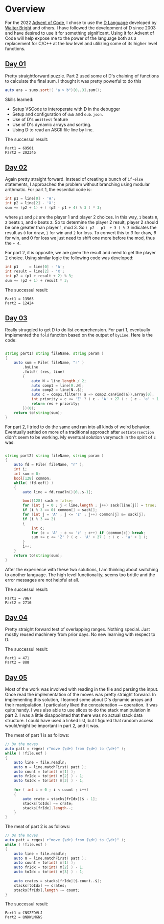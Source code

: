 # Overview

For the 2022 [Advent of Code](https://adventofcode.com/), I chose to use the [D Language](https://dlang.org/)
developed by [Walter Bright](https://en.wikipedia.org/wiki/Walter_Bright) and others.  I have followed the
development of D since 2003 and have desired to use it for something significant.  Using it for Advent of Code
will help expose me to the power of the language both as a replacement for C/C++ at the low level and
utilizing some of its higher level functions.  

## [Day 01](https://adventofcode.com/2022/day/1)

Pretty straightforward puzzle.  Part 2 used some of D's chaining of functions to calculate the final sum.
I thought it was pretty powerful to do this

```d
auto ans = sums.sort!( "a > b")[0..3].sum();
```

Skills learned:
* Setup VSCode to interoperate with D in the debugger
* Setup and configuration of `dub` and `dub.json`.
* Use of D's `unittest` feature
* Use of D's dynamic arrays and sorting.
* Using D to read an ASCII file line by line.

The successul result:
```
Part1 = 69501
Part2 = 202346
```

## [Day 02](https://adventofcode.com/2022/day/2)

Again pretty straight forward.  Instead of creating a bunch of `if-else` statements, 
I approached the problem without branching using modular arithmatic.  For part 1, the 
essential code is:

```d
int p1 = line[0] - 'A';
int p2 = line[2] - 'X';
sum += (p2 + 1) + ( (p2 - p1 + 4) % 3 ) * 3;
```
where `p1` and `p2` are the player 1 and player 2 choices. In this way, `1` beats `0`, `2` beats `1`, and `0` beats `2`.
So to determine the player 2 result, player 2 should be one greater than player 1, mod 3.  So `( p2 - p1  + 3 ) % 3` 
indicates the result as `0` for draw, `1` for win and `2` for loss.  To convert this to 3 for draw, 6 for win, and 0 for loss we just need to shift one more before the mod, thus the `+ 4`.

For part 2, it is opposite, we are given the result and need to get the player 2 choice.  Using similar logic
the following code was developed:

```d
int p1     = line[0] - 'A';
int result = line[2] - 'X';
int p2 = (p1 + result + 2) % 3;
sum += (p2 + 1) + result * 3;
```

The successul result:
```
Part1 = 13565
Part2 = 12424
```

## [Day 03](https://adventofcode.com/2022/day/3)

Really struggled to get D to do list comprehension.  For part 1, eventually implemented the `fold` function
based on the output of `byLine`.  Here is the code:

```d

string part1( string fileName, string param )
{
    auto sum = File( fileName, "r" )
        .byLine
        .fold!( (res, line) 
        {
            auto N = line.length / 2;
            auto comp1 = line[0..N];
            auto comp2 = line[N..$];
            auto c = comp1.filter!( a => comp2.canFind(a)).array[0];
            int priority = c <= 'Z' ? ( c - 'A' + 27 ) : ( c - 'a' + 1 );
            return res + priority;
        })(0);
    return to!string(sum);
}
```

For part 2, I tried to do the same and ran into all kinds of weird behavior.  Eventually settled on
more of a traditional approach after `setIntersection` didn't seem to be working.  My eventual solution
verymuch in the spirit of `c` was:

```d

string part2( string fileName, string param )
{
    auto fd = File( fileName, "r" );
    int i;
    int sum = 0;
    bool[128] common;
    while( !fd.eof() )
    {
        auto line = fd.readln()[0..$-1];

        bool[128] sack = false;
        for (int j = 0 ; j < line.length ; j++) sack[line[j]] = true;
        if (i % 3 == 0) common[] = sack[];
        for (int j = 'A' ; j <= 'z' ; j++) common[j] &= sack[j];
        if (i % 3 == 2) 
        {
            int c;
            for (c = 'A' ; c <= 'z' ; c++) if (common[c]) break;
            sum += c <= 'Z' ? ( c - 'A' + 27 ) : ( c - 'a' + 1 );
        }
        i++;
    }
    return to!string(sum);
}
```

After the experience with these two solutions, I am thinking about switching to another language.
The high level functionality, seems too brittle and the error messages are not helpful at all.

The successul result:
```
Part1 = 7967
Part2 = 2716
```

## [Day 04](https://adventofcode.com/2022/day/4)

Pretty straight forward test of overlapping ranges.  Nothing special.  Just mostly reused machinery from prior days.
No new learning with respect to D.

The successul result:
```
Part1 = 471
Part2 = 888
```

## [Day 05](https://adventofcode.com/2022/day/5)

Most of the work was involved with reading in the file and parsing the input.  Once read the implementation of
the moves was pretty straight forward.  In implementing this solution, I learned some about D's dynamic arrays
and their manipulation.  I particularly liked the concatenation `~=` operation.  It was quite handy.
I was also able to use slices to do the stack manipulation in part 2.  I was a little disappointed that
there was no actual stack data structure.  I could have used a linked list, but I figured that random
access would/might be important in part 2, and it was.

The meat of part 1 is as follows:

```d
// Do the moves
auto patt = regex( r"move (\d+) from (\d+) to (\d+)" );
while ( !file.eof )
{
    auto line = file.readln;
    auto m = line.matchFirst( patt );
    auto count = to!int( m[1] );
    auto frIdx = to!int( m[2] ) - 1;
    auto toIdx = to!int( m[3] ) - 1;
    
    for ( int i = 0 ; i < count ; i++)
    {
        auto crate = stacks[frIdx][$ - 1];
        stacks[toIdx] ~= crate;
        stacks[frIdx].length--;
    }
}
```

The meat of part 2 is as follows:

```d
// Do the moves
auto patt = regex( r"move (\d+) from (\d+) to (\d+)" );
while ( !file.eof )
{
    auto line = file.readln;
    auto m = line.matchFirst( patt );
    auto count = to!int( m[1] );
    auto frIdx = to!int( m[2] ) - 1;
    auto toIdx = to!int( m[3] ) - 1;
    
    auto crates = stacks[frIdx][$-count..$];
    stacks[toIdx] ~= crates;
    stacks[frIdx].length -= count;
}
```

The successul result:
```
Part1 = CNSZFDVLJ
Part2 = QNDWLMGNS
```